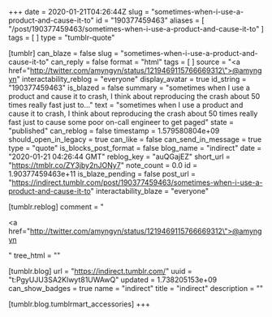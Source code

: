+++
date = 2020-01-21T04:26:44Z
slug = "sometimes-when-i-use-a-product-and-cause-it-to"
id = "190377459463"
aliases = [ "/post/190377459463/sometimes-when-i-use-a-product-and-cause-it-to" ]
tags = [ ]
type = "tumblr-quote"

[tumblr]
can_blaze = false
slug = "sometimes-when-i-use-a-product-and-cause-it-to"
can_reply = false
format = "html"
tags = [ ]
source = "<a href=\"http://twitter.com/amyngyn/status/1219469115766669312\">@amyngyn</a>"
interactability_reblog = "everyone"
display_avatar = true
id_string = "190377459463"
is_blazed = false
summary = "sometimes when I use a product and cause it to crash, I think about reproducing the crash about 50 times really fast just to..."
text = "sometimes when I use a product and cause it to crash, I think about reproducing the crash about 50 times really fast just to cause some poor on-call engineer to get paged"
state = "published"
can_reblog = false
timestamp = 1.579580804e+09
should_open_in_legacy = true
can_like = false
can_send_in_message = true
type = "quote"
is_blocks_post_format = false
blog_name = "indirect"
date = "2020-01-21 04:26:44 GMT"
reblog_key = "auQGajEZ"
short_url = "https://tmblr.co/ZY3jby2nJONy7"
note_count = 0.0
id = 1.90377459463e+11
is_blaze_pending = false
post_url = "https://indirect.tumblr.com/post/190377459463/sometimes-when-i-use-a-product-and-cause-it-to"
interactability_blaze = "everyone"

[tumblr.reblog]
comment = "<p><a href=\"http://twitter.com/amyngyn/status/1219469115766669312\">@amyngyn</a></p>"
tree_html = ""

[tumblr.blog]
url = "https://indirect.tumblr.com/"
uuid = "t:PgyUJU3SA2Klwyt81UWAwQ"
updated = 1.738205153e+09
can_show_badges = true
name = "indirect"
title = "indirect"
description = ""

[tumblr.blog.tumblrmart_accessories]
+++
